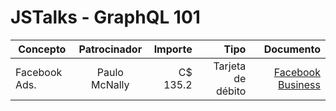 # JSTalks - GraphQL 101

| Concepto      | Patrocinador  | Importe  | Tipo              | Documento         |
| ------------- |:-------------:| --------:| -----------------:| --------:         |
| Facebook Ads. | Paulo McNally | C$ 135.2 | Tarjeta de débito | [Facebook Business](documents/2020-03-03-01.png) |
